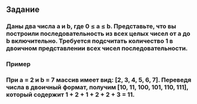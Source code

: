 ## Задание
### Даны два числа a и b, где 0 ≤ a ≤ b. Представьте, что вы построили последовательность из всех целых чисел от a до b включительно. Требуется подсчитать количество 1 в двоичном представлении всех чисел последовательности.

### **Пример**
### При a = 2 и b = 7 массив имеет вид: [2, 3, 4, 5, 6, 7]. Переведя числа в двоичный формат, получим [10, 11, 100, 101, 110, 111], который содержит 1 + 2 + 1 + 2 + 2 + 3 = 11.